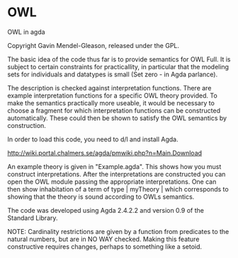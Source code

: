 # OWL
OWL in agda

Copyright Gavin Mendel-Gleason, released under the GPL.

The basic idea of the code thus far is to provide semantics for OWL Full.  It is subject to certain constraints for practicallity, in particular that the modeling sets for individuals and datatypes is small (Set zero - in Agda parlance). 

The description is checked against interpretation functions.  There are example interpretation functions for a specific OWL theory provided.  To make the semantics practically more useable, it would be necessary to choose a fragment for which interpretation functions can be constructed automatically.  These could then be shown to satisfy the OWL semantics by construction.

In order to load this code, you need to d/l and install Agda.  

http://wiki.portal.chalmers.se/agda/pmwiki.php?n=Main.Download

An example theory is given in "Example.agda".  This shows how you must construct interpretations.  After the interpretations are constructed you can open the OWL module passing the appropriate interpretations.  One can then show inhabitation of a term of type | myTheory | which corresponds to showing that the theory is sound according to OWLs semantics.

The code was developed using Agda 2.4.2.2 and version 0.9 of the Standard Library.

NOTE: Cardinality restrictions are given by a function from predicates to the natural numbers, but are in NO WAY checked.  Making this feature constructive requires changes, perhaps to something like a setoid.
